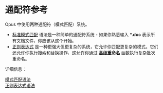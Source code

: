 # 通配符参考

Opus 中使用两种通配符（模式匹配）系统。

- [标准模式匹配](/Manual/reference/wildcard_reference/pattern_matching_syntax.zh.md) 语法是一种简单的通配符系统 - 如果你熟悉输入 **\*.doc** 表示所有文档文件，你应该从这个开始。
- [正则表达式](/Manual/reference/wildcard_reference/regular_expression_syntax.zh.md) 是一种更强大但更复杂的系统，它允许你匹配更复杂的模式。它们还允许你执行搜索和替换操作，这允许你通过 **[高级重命名](/Manual/file_operations/renaming_files/advanced_rename/README.zh.md)** 函数执行复杂批次重命名。

详细信息：

[模式匹配语法](/Manual/reference/wildcard_reference/pattern_matching_syntax.zh.md)  
[正则表达式语法](/Manual/reference/wildcard_reference/regular_expression_syntax.zh.md)